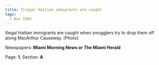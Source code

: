 ```yaml
---  
title: Illegal Haitian immigrants are caught  
tags:  
  - Nov 1993  
---  
```

  
Illegal Haitian immigrants are caught when smugglers try to drop them off along MacArthur Causeway. [Photo]  
  
Newspapers: **Miami Morning News or The Miami Herald**  
  
Page: **1**, Section: **A** 
